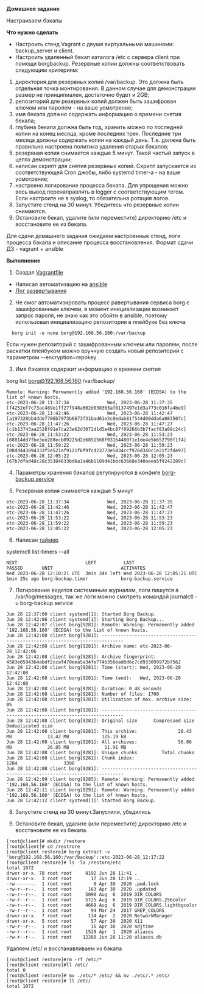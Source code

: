 **Домашнее задание**

Настраиваем бэкапы

**Что нужно сделать**

- Настроить стенд Vagrant с двумя виртуальными машинами: backup_server и client.
- Настроить удаленный бекап каталога /etc c сервера client при помощи borgbackup. Резервные копии должны соответствовать следующим критериям:

1) директория для резервных копий /var/backup. Это должна быть отдельная точка монтирования. В данном случае для демонстрации размер не принципиален, достаточно будет и 2GB;
2) репозиторий дле резервных копий должен быть зашифрован ключом или паролем - на ваше усмотрение;
3) имя бекапа должно содержать информацию о времени снятия бекапа;
4) глубина бекапа должна быть год, хранить можно по последней копии на конец месяца, кроме последних трех. Последние три месяца должны содержать копии на каждый день. Т.е. должна быть правильно настроена политика удаления старых бэкапов;
5) резервная копия снимается каждые 5 минут. Такой частый запуск в целях демонстрации;
6) написан скрипт для снятия резервных копий. Скрипт запускается из соответствующей Cron джобы, либо systemd timer-а - на ваше усмотрение;
7) настроено логирование процесса бекапа. Для упрощения можно весь вывод перенаправлять в logger с соответствующим тегом. Если настроите не в syslog, то обязательна ротация логов.
8) Запустите стенд на 30 минут. Убедитесь что резервные копии снимаются.
9) Остановите бекап, удалите (или переместите) директорию /etc и восстановите ее из бекапа.

Для сдачи домашнего задания ожидаем настроенные стенд, логи процесса бэкапа и описание процесса восстановления.
Формат сдачи ДЗ - vagrant + ansible


**Выполнение**

1) Создал [Vagrantfile](https://github.com/hellolightSP/otus_hw17/blob/main/Vagrantfile)
- Написал автоматизацию на [ansible](https://github.com/hellolightSP/otus_hw17/tree/main/ansible/backup)
- [Лог развертывания](https://github.com/hellolightSP/otus_hw16/blob/main/otus_hw17_backup) 

2) Не смог автоматизировать процесс равертывания сервиса borg с зашифрованным ключем, в момент инициализации возникает запрос пароля, не знаю как это обойти в ansible, поэтому
  использовал инициализацию репозитория в плейбуке без ключа
```
  borg init -e none borg@192.168.56.160:/var/backup
```
Если нужен репозиторий с зашифрованным ключем или паролем, после раскатки плейбуком можно вручную создать новый репозиторий c параметром --encryption=repokey 

3) Имя бэкапов содержит информацию о времени снятия

borg list borg@192.168.56.160:/var/backup/
```
Remote: Warning: Permanently added '192.168.56.160' (ECDSA) to the list of known hosts.
etc-2023-06-28_11:37:34              Wed, 2023-06-28 11:37:35 [f4252ef7c73ac489e1ff27f948a602d038363af8137497e1d3a773c016fa4be9]
etc-2023-06-28_11:42:46              Wed, 2023-06-28 11:42:47 [a197328bb4dde7706b7973b6673f31bad61e3c0edab81f544d00dda6a083507c]
etc-2023-06-28_11:47:26              Wed, 2023-06-28 11:47:27 [c1b13743aa2528f91e7ca23e62d3072d1d5e4bc87f09266b3b7facf83a88c24c]
etc-2023-06-28_11:53:22              Wed, 2023-06-28 11:53:23 [68014dd7fbe3ee288ecb09225d2d6851568f93164480f1e1de4e5b652790f1f4]
etc-2023-06-28_11:59:22              Wed, 2023-06-28 11:59:23 [00dd443894333f5e521af9121f6f9fcd23773e5434ccf976d340c1e21f2fde97]
etc-2023-06-28_12:05:22              Wed, 2023-06-28 12:05:23 [67b7dfad48c20c35384633bd6a1a46b1109d41bbc63668e340aeea5f9242289c]
```
4) Параметры хранения бэкапов регулируются в конфиге [borg-backup.service](https://github.com/hellolightSP/otus_hw17/blob/main/ansible/backup/roles/backup/templates/borg-backup.service.j2)

5) Резервная копия снимается каждые 5 минут
```
etc-2023-06-28_11:37:34              Wed, 2023-06-28 11:37:35 
etc-2023-06-28_11:42:46              Wed, 2023-06-28 11:42:47 
etc-2023-06-28_11:47:26              Wed, 2023-06-28 11:47:27 
etc-2023-06-28_11:53:22              Wed, 2023-06-28 11:53:23 
etc-2023-06-28_11:59:22              Wed, 2023-06-28 11:59:23 
etc-2023-06-28_12:05:22              Wed, 2023-06-28 12:05:23
```
6) Написан [таймер](https://github.com/hellolightSP/otus_hw17/blob/main/ansible/backup/roles/backup/templates/borg-backup.timer.j2)

systemctl list-timers --all
```
NEXT                         LEFT          LAST                         PASSED       UNIT                         ACTIVATES
Wed 2023-06-28 12:10:21 UTC  3min 34s left Wed 2023-06-28 12:05:21 UTC  1min 25s ago borg-backup.timer            borg-backup.service
```
7) Логирование ведется системиным журналом, логи пишутся в /var/log/messages, так же логи можно смотреть командой 
journalctl -u borg-backup.service
```
Jun 28 12:37:00 client systemd[1]: Started Borg Backup.
Jun 28 12:42:06 client systemd[1]: Starting Borg Backup...
Jun 28 12:42:07 client borg[9281]: Remote: Warning: Permanently added '192.168.56.160' (ECDSA) to the list of known hosts.
Jun 28 12:42:08 client borg[9281]: ------------------------------------------------------------------------------
Jun 28 12:42:08 client borg[9281]: Archive name: etc-2023-06-28_12:42:06
Jun 28 12:42:08 client borg[9281]: Archive fingerprint: 4583e0594364abdf2ccaf470eea5a34fe774b356ead0d6c7cd933099972b7562
Jun 28 12:42:08 client borg[9281]: Time (start): Wed, 2023-06-28 12:42:08
Jun 28 12:42:08 client borg[9281]: Time (end):   Wed, 2023-06-28 12:42:08
Jun 28 12:42:08 client borg[9281]: Duration: 0.48 seconds
Jun 28 12:42:08 client borg[9281]: Number of files: 1700
Jun 28 12:42:08 client borg[9281]: Utilization of max. archive size: 0%
Jun 28 12:42:08 client borg[9281]: ------------------------------------------------------------------------------
Jun 28 12:42:08 client borg[9281]: Original size      Compressed size    Deduplicated size
Jun 28 12:42:08 client borg[9281]: This archive:               28.43 MB             13.42 MB            125.19 kB
Jun 28 12:42:08 client borg[9281]: All archives:               56.86 MB             26.85 MB             11.91 MB
Jun 28 12:42:08 client borg[9281]: Unique chunks         Total chunks
Jun 28 12:42:08 client borg[9281]: Chunk index:                    1284                 3390
Jun 28 12:42:08 client borg[9281]: ------------------------------------------------------------------------------
Jun 28 12:42:09 client borg[9285]: Remote: Warning: Permanently added '192.168.56.160' (ECDSA) to the list of known hosts.
Jun 28 12:42:11 client borg[9291]: Remote: Warning: Permanently added '192.168.56.160' (ECDSA) to the list of known hosts.
Jun 28 12:42:12 client systemd[1]: Started Borg Backup.
```
8) Запустите стенд на 30 минут.Запустили, убедились

9) Остановите бекап, удалите (или переместите) директорию /etc и восстановите ее из бекапа.
```
[root@client]# mkdir /restore
[root@client]# cd /restrore
[root@client restore]# borg extract -v 'borg@192.168.56.160:/var/backup'::etc-2023-06-28_12:17:22
[root@client restore]# ls -la /restore/etc
total 1072
drwxr-xr-x. 78 root root     8192 Jun 28 11:41 .
drwxr-xr-x.  3 root root       17 Jun 28 12:19 ..
-rw-------.  1 root root        0 Apr 30  2020 .pwd.lock
-rw-r--r--.  1 root root      163 Apr 30  2020 .updated
-rw-r--r--.  1 root root     5090 Aug  6  2019 DIR_COLORS
-rw-r--r--.  1 root root     5725 Aug  6  2019 DIR_COLORS.256color
-rw-r--r--.  1 root root     4669 Aug  6  2019 DIR_COLORS.lightbgcolor
-rw-r--r--.  1 root root       94 Mar 24  2017 GREP_COLORS
drwxr-xr-x.  7 root root      134 Apr  2  2020 NetworkManager
drwxr-xr-x.  5 root root       57 Apr 30  2020 X11
-rw-r--r--.  1 root root       16 Apr 30  2020 adjtime
-rw-r--r--.  1 root root     1529 Apr  1  2020 aliases
-rw-r--r--.  1 root root    12288 Jun 28 11:20 aliases.db
```
Удаляем /etc/ и восстанавливаем из бэкапа

```
[root@client restore]#rm -rf /etc/*
[root@client restore]#ll /etc/
total 0
[root@client restore]# mv ./etc/* /etc/ && mv ./etc/.* /etc/
[root@client restore]# ll /etc/
total 1072
```
